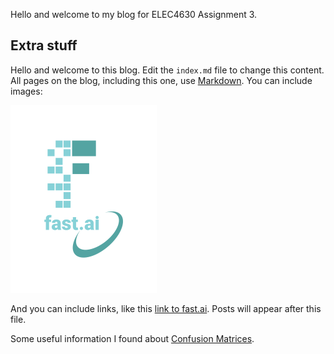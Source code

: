 Hello and welcome to my blog for ELEC4630 Assignment 3.

## Extra stuff
Hello and welcome to this blog. Edit the `index.md` file to change this content. All pages on the blog, including this one, use [Markdown](https://guides.github.com/features/mastering-markdown/). You can include images:

![Image of fast.ai logo](images/logo.png)

And you can include links, like this [link to fast.ai](https://www.fast.ai). Posts will appear after this file. 

Some useful information I found about [Confusion Matrices](https://www.youtube.com/watch?v=dQw4w9WgXcQ).

